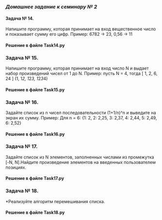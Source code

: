 ### *Домашнее задание к семинару № 2*

#### Задача № 14. 
Напишите программу, которая принимает на вход вещественное число и показывает сумму его цифр.
Пример: 6782 -> 23, 0,56 -> 11
#### Решение в файле Task14.py 

### Задача № 15.
Напишите программу, которая принимает на вход число N и выдает набор произведений чисел от 1 до N.
Пример: пусть N = 4, тогда [ 1, 2, 6, 24 ] (1, 1*2, 1*2*3, 1*2*3*4)
#### Решение в файле Task15.py

### Задача № 16. 
Задайте список из n чисел последовательности (1+1/n)^n и выведите на экран их сумму.
Пример: Для n = 6: {1: 2, 2: 2,25, 3: 2,37, 4: 2,44, 5: 2,49, 6: 2,52}
#### Решение в файле Task16.py

### Задача № 17. 
Задайте список из N элементов, заполненных числами из промежутка [-N, N].Найдите произведение элементов на введенных пользователем позициях.
#### Решение в файле Task17.py

### Задача № 18. 
*Реализуйте алгоритм перемешивания списка.
#### Решение в файле Task18.py